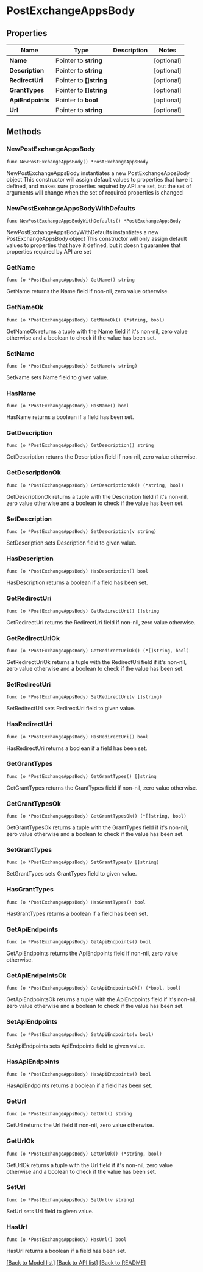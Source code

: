 # PostExchangeAppsBody

## Properties

Name | Type | Description | Notes
------------ | ------------- | ------------- | -------------
**Name** | Pointer to **string** |  | [optional] 
**Description** | Pointer to **string** |  | [optional] 
**RedirectUri** | Pointer to **[]string** |  | [optional] 
**GrantTypes** | Pointer to **[]string** |  | [optional] 
**ApiEndpoints** | Pointer to **bool** |  | [optional] 
**Url** | Pointer to **string** |  | [optional] 

## Methods

### NewPostExchangeAppsBody

`func NewPostExchangeAppsBody() *PostExchangeAppsBody`

NewPostExchangeAppsBody instantiates a new PostExchangeAppsBody object
This constructor will assign default values to properties that have it defined,
and makes sure properties required by API are set, but the set of arguments
will change when the set of required properties is changed

### NewPostExchangeAppsBodyWithDefaults

`func NewPostExchangeAppsBodyWithDefaults() *PostExchangeAppsBody`

NewPostExchangeAppsBodyWithDefaults instantiates a new PostExchangeAppsBody object
This constructor will only assign default values to properties that have it defined,
but it doesn't guarantee that properties required by API are set

### GetName

`func (o *PostExchangeAppsBody) GetName() string`

GetName returns the Name field if non-nil, zero value otherwise.

### GetNameOk

`func (o *PostExchangeAppsBody) GetNameOk() (*string, bool)`

GetNameOk returns a tuple with the Name field if it's non-nil, zero value otherwise
and a boolean to check if the value has been set.

### SetName

`func (o *PostExchangeAppsBody) SetName(v string)`

SetName sets Name field to given value.

### HasName

`func (o *PostExchangeAppsBody) HasName() bool`

HasName returns a boolean if a field has been set.

### GetDescription

`func (o *PostExchangeAppsBody) GetDescription() string`

GetDescription returns the Description field if non-nil, zero value otherwise.

### GetDescriptionOk

`func (o *PostExchangeAppsBody) GetDescriptionOk() (*string, bool)`

GetDescriptionOk returns a tuple with the Description field if it's non-nil, zero value otherwise
and a boolean to check if the value has been set.

### SetDescription

`func (o *PostExchangeAppsBody) SetDescription(v string)`

SetDescription sets Description field to given value.

### HasDescription

`func (o *PostExchangeAppsBody) HasDescription() bool`

HasDescription returns a boolean if a field has been set.

### GetRedirectUri

`func (o *PostExchangeAppsBody) GetRedirectUri() []string`

GetRedirectUri returns the RedirectUri field if non-nil, zero value otherwise.

### GetRedirectUriOk

`func (o *PostExchangeAppsBody) GetRedirectUriOk() (*[]string, bool)`

GetRedirectUriOk returns a tuple with the RedirectUri field if it's non-nil, zero value otherwise
and a boolean to check if the value has been set.

### SetRedirectUri

`func (o *PostExchangeAppsBody) SetRedirectUri(v []string)`

SetRedirectUri sets RedirectUri field to given value.

### HasRedirectUri

`func (o *PostExchangeAppsBody) HasRedirectUri() bool`

HasRedirectUri returns a boolean if a field has been set.

### GetGrantTypes

`func (o *PostExchangeAppsBody) GetGrantTypes() []string`

GetGrantTypes returns the GrantTypes field if non-nil, zero value otherwise.

### GetGrantTypesOk

`func (o *PostExchangeAppsBody) GetGrantTypesOk() (*[]string, bool)`

GetGrantTypesOk returns a tuple with the GrantTypes field if it's non-nil, zero value otherwise
and a boolean to check if the value has been set.

### SetGrantTypes

`func (o *PostExchangeAppsBody) SetGrantTypes(v []string)`

SetGrantTypes sets GrantTypes field to given value.

### HasGrantTypes

`func (o *PostExchangeAppsBody) HasGrantTypes() bool`

HasGrantTypes returns a boolean if a field has been set.

### GetApiEndpoints

`func (o *PostExchangeAppsBody) GetApiEndpoints() bool`

GetApiEndpoints returns the ApiEndpoints field if non-nil, zero value otherwise.

### GetApiEndpointsOk

`func (o *PostExchangeAppsBody) GetApiEndpointsOk() (*bool, bool)`

GetApiEndpointsOk returns a tuple with the ApiEndpoints field if it's non-nil, zero value otherwise
and a boolean to check if the value has been set.

### SetApiEndpoints

`func (o *PostExchangeAppsBody) SetApiEndpoints(v bool)`

SetApiEndpoints sets ApiEndpoints field to given value.

### HasApiEndpoints

`func (o *PostExchangeAppsBody) HasApiEndpoints() bool`

HasApiEndpoints returns a boolean if a field has been set.

### GetUrl

`func (o *PostExchangeAppsBody) GetUrl() string`

GetUrl returns the Url field if non-nil, zero value otherwise.

### GetUrlOk

`func (o *PostExchangeAppsBody) GetUrlOk() (*string, bool)`

GetUrlOk returns a tuple with the Url field if it's non-nil, zero value otherwise
and a boolean to check if the value has been set.

### SetUrl

`func (o *PostExchangeAppsBody) SetUrl(v string)`

SetUrl sets Url field to given value.

### HasUrl

`func (o *PostExchangeAppsBody) HasUrl() bool`

HasUrl returns a boolean if a field has been set.


[[Back to Model list]](../README.md#documentation-for-models) [[Back to API list]](../README.md#documentation-for-api-endpoints) [[Back to README]](../README.md)


